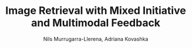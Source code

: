 ---
paperId: 40
author: Nils Murrugarra-Llerena, Adriana Kovashka
publicationauthor: Murrugarra-Llerena, N. et al.
title: Image Retrieval with Mixed Initiative and Multimodal Feedback
pdf: Poster_Nils_Murrugarra.pdf
poster: --
alt: --
type: Poster
topic: Vision
link: --
conference: neurips
year: 2018
tags: neurips-2018
location: Montreal, Canada
---